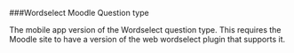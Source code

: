 ###Wordselect Moodle Question type

The mobile app version of the Wordselect question type. This requires the Moodle site
to have a version of the web wordselect plugin that supports it.

